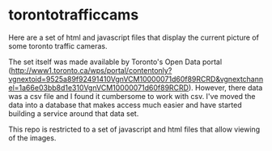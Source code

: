 torontotrafficcams
==================

Here are a set of html and javascript files that display the current picture of some toronto traffic cameras.

The set itself was made available by Toronto's Open Data portal (http://www1.toronto.ca/wps/portal/contentonly?vgnextoid=9525a89f92491410VgnVCM10000071d60f89RCRD&vgnextchannel=1a66e03bb8d1e310VgnVCM10000071d60f89RCRD). However, there data was a csv file and I found it cumbersome to work with csv. I've moved the data into a database that makes access much easier and have started building a service around that data set.

This repo is restricted to a set of javascript and html files that allow viewing of the images.
